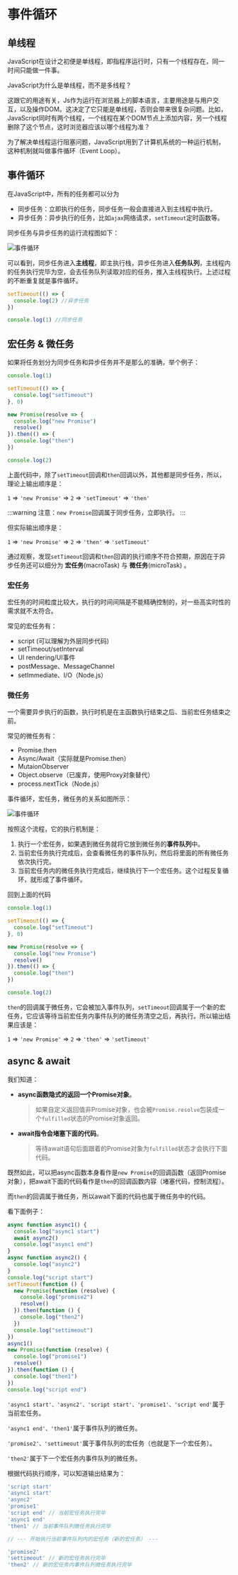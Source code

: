 # 事件循环

## 单线程
JavaScript在设计之初便是单线程，即指程序运行时，只有一个线程存在，同一时间只能做一件事。

JavaScript为什么是单线程，而不是多线程？

这跟它的用途有关，Js作为运行在浏览器上的脚本语言，主要用途是与用户交互，以及操作DOM。这决定了它只能是单线程，否则会带来很复杂问题。比如，JavaScript同时有两个线程，一个线程在某个DOM节点上添加内容，另一个线程删除了这个节点，这时浏览器应该以哪个线程为准？

为了解决单线程运行阻塞问题，JavaScript用到了计算机系统的一种运行机制，这种机制就叫做事件循环（Event Loop）。

## 事件循环
在JavaScript中，所有的任务都可以分为

* 同步任务：立即执行的任务，同步任务一般会直接进入到主线程中执行。
* 异步任务：异步执行的任务，比如`ajax`网络请求，`setTimeout`定时函数等。

同步任务与异步任务的运行流程图如下：

![事件循环](/assets/img/event-loop.png)

可以看到，同步任务进入**主线程**，即主执行栈，异步任务进入**任务队列**，主线程内的任务执行完毕为空，会去任务队列读取对应的任务，推入主线程执行。上述过程的不断重复就是事件循环。
```js
setTimeout(() => {
  console.log(2) //异步任务
})

console.log(1) //同步任务
```

## 宏任务 & 微任务
如果将任务划分为同步任务和异步任务并不是那么的准确，举个例子：
```js
console.log(1)

setTimeout(() => {
  console.log("setTimeout")
}, 0)

new Promise(resolve => {
  console.log("new Promise")
  resolve()
}).then(() => {
  console.log("then")
})

console.log(2)
```
上面代码中，除了`setTimeout`回调和`then`回调以外，其他都是同步任务，所以，理论上输出顺序是：

`1` => `'new Promise'` => `2` => `'setTimeout'` => `'then'`

:::warning
  注意：`new Promise`回调属于同步任务，立即执行。
:::

但实际输出顺序是：

`1` => `'new Promise'` => `2` => `'then'` => `'setTimeout'`

通过观察，发现`setTimeout`回调和`then`回调的执行顺序不符合预期，原因在于异步任务还可以细分为 **宏任务**(macroTask) 与 **微任务**(microTask) 。

### 宏任务
宏任务的时间粒度比较大，执行的时间间隔是不能精确控制的，对一些高实时性的需求就不太符合。

常见的宏任务有：
* script (可以理解为外层同步代码)
* setTimeout/setInterval
* UI rendering/UI事件
* postMessage、MessageChannel
* setImmediate、I/O（Node.js）

### 微任务
一个需要异步执行的函数，执行时机是在主函数执行结束之后、当前宏任务结束之前。

常见的微任务有：
* Promise.then
* Async/Await（实际就是Promise.then）
* MutaionObserver
* Object.observe（已废弃，使用Proxy对象替代）
* process.nextTick（Node.js）

事件循环，宏任务，微任务的关系如图所示：

![事件循环](/assets/img/macro-micro.png)

按照这个流程，它的执行机制是：
1. 执行一个宏任务，如果遇到微任务就将它放到微任务的**事件队列**中。
2. 当前宏任务执行完成后，会查看微任务的事件队列，然后将里面的所有微任务依次执行完。
3. 当前宏任务内的微任务执行完成后，继续执行下一个宏任务。这个过程反复循环，就形成了事件循环。

回到上面的代码
```js
console.log(1)

setTimeout(() => {
  console.log("setTimeout")
}, 0)

new Promise(resolve => {
  console.log("new Promise")
  resolve()
}).then(() => {
  console.log("then")
})

console.log(2)
```
`then`的回调属于微任务，它会被加入事件队列，`setTimeout`回调属于一个新的宏任务，它应该等待当前宏任务内事件队列的微任务清空之后，再执行。所以输出结果应该是：

`1` => `'new Promise'` => `2` => `'then'` => `'setTimeout'`

## async & await
我们知道：
* **async函数隐式的返回一个Promise对象**。

  > 如果自定义返回值非Promise对象，也会被`Promise.resolve`包装成一个`fulfilled`状态的Promise对象返回。

* **await指令会堵塞下面的代码**。

  > 等待await语句后面跟着的Promise对象为`fulfilled`状态才会执行下面代码。

既然如此，可以把async函数本身看作是`new Promise`的回调函数（返回Promise对象），把await下面的代码看作是`then`的回调函数内容（堵塞代码，控制流程）。

而`then`的回调属于微任务，所以await下面的代码也属于微任务中的代码。

看下面例子：
```js
async function async1() {
  console.log("async1 start")
  await async2()
  console.log("async1 end")
}
async function async2() {
  console.log("async2")
}
console.log("script start")
setTimeout(function () {
  new Promise(function (resolve) {
    console.log("promise2")
    resolve()
  }).then(function () {
    console.log("then2")
  })
  console.log("settimeout")
})
async1()
new Promise(function (resolve) {
  console.log("promise1")
  resolve()
}).then(function () {
  console.log("then1")
})
console.log("script end")
```
`'async1 start'、'async2'、'script start'、'promise1'、'script end'`属于当前宏任务。

`'async1 end'、'then1'`属于事件队列的微任务。

`'promise2'、'settimeout'`属于事件队列的宏任务（也就是下一个宏任务）。

`'then2'`属于下一个宏任务内事件队列的微任务。

根据代码执行顺序，可以知道输出结果为：
```js
'script start'
'async1 start'
'async2'
'promise1'
'script end' // 当前宏任务执行完毕
'async1 end'
'then1' // 当前事件队列微任务执行完毕

// --- 开始执行当前事件队列内的宏任务（新的宏任务） ---

'promise2'
'settimeout' // 新的宏任务执行完毕
'then2' // 新的宏任务内事件队列微任务执行完毕
```

